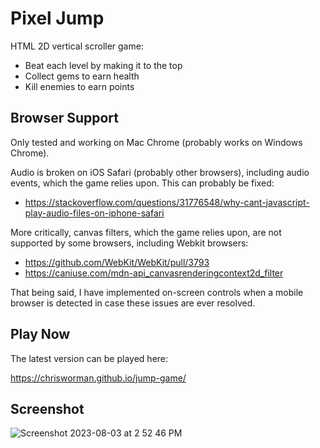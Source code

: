 # Pixel Jump

HTML 2D vertical scroller game:

* Beat each level by making it to the top
* Collect gems to earn health
* Kill enemies to earn points

## Browser Support

Only tested and working on Mac Chrome (probably works on Windows Chrome).

Audio is broken on iOS Safari (probably other browsers), including audio events, which the game relies upon. This can probably be fixed:

* https://stackoverflow.com/questions/31776548/why-cant-javascript-play-audio-files-on-iphone-safari

More critically, canvas filters, which the game relies upon, are not supported by some browsers, including Webkit browsers:

* https://github.com/WebKit/WebKit/pull/3793
* https://caniuse.com/mdn-api_canvasrenderingcontext2d_filter

That being said, I have implemented on-screen controls when a mobile browser is detected in case these issues are ever resolved.

## Play Now

The latest version can be played here:

https://chrisworman.github.io/jump-game/

## Screenshot

![Screenshot 2023-08-03 at 2 52 46 PM](https://github.com/chrisworman/jump-game/assets/5204921/d20d2824-3ccb-4fa8-bca9-91c6baf05212)
